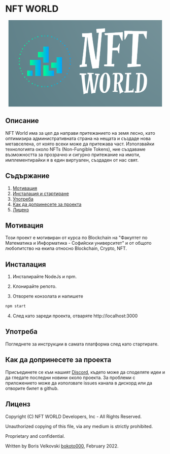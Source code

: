 # NFT WORLD

<p align="center">
   <img src="https://raw.githubusercontent.com/mdatsev/nft-svqt/main/web/public/images/nft-world-logo.png" alt="nft world logo"/>
</p>

## Описание
NFT World има за цел да направи притежанието на земя лесно, като оптимизира административната страна на нещата и създаде нова метавселена, от която всеки може да притежава част. Използвайки технологията около NFTs (Non-Fungible Tokens), ние създаваме възможността за прозрачно и сигурно притежание на имоти, имплементирайки я в един виртуален, създаден от нас свят.

## Съдържание

1. [Мотивация](#motivation)
2. [Инсталация и стартиране](#installation)
3. [Употреба](#usage)
4. [Как да допринесете за проекта](#contributing)
5. [Лиценз](#license)

<a name="motivation"></a>
## Мотивация
Този проект е мотивиран от курса по Blockchain на "Факултет по Математика и Информатика - Софийски университет" и от общото любопитство на екипа относно Blockchain, Crypto, NFT.

<a name="installation"></a>
## Инсталация

1. Инсталирайте NodeJs и npm.
2. Клонирайте репото.

3. Отворете конзолата и напишете
```python
npm start
```
4. След като зареди проекта, отваряте http://localhost:3000

<a name="usage"></a>
## Употреба
Погледнете за инструкции в самата платформа след като стартирате.

<a name="contributing"></a>
## Как да допринесете за проекта

Присъединете се към нашият [Discord](https://discord.gg/CZUFVsZ6ME), където може да споделяте идеи и да гледате последни новини около проекта.
За проблеми с приложението може да използвате issues канала в дискорд или да отворите билет в github.

<a name="license"></a>
## Лиценз
Copyright (C) NFT WORLD Developers, Inc - All Rights Reserved.

Unauthorized copying of this file, via any medium is strictly prohibited.

Proprietary and confidential.

Written by Boris Velkovski [bokoto000](https://github.com/bokoto000), February 2022.